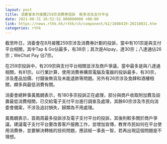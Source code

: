 ```yaml
---
layout: post
title: 消委會本月接獲259宗消費券投訴　較多涉及支付平台
date: 2021-08-31 16:52:52.000000000 +08:00
link: https://news.rthk.hk/rthk/ch/component/k2/1608419-20210831.htm
categories: rthk
---
```


截至昨日，消委會在8月接獲259宗涉及消費券計劃的投訴，當中有101宗是與支付平台相關，其中Tap & Go佔最多，有38宗；其次是Alipay，達30宗；八達通佔26宗；WeChat Pay 佔7宗。

在259宗投訴中，有209宗與支付平台相關並涉及商戶爭議，當中最多是與八達通相關，有81宗。以行業計算，使用消費券購買電腦及電器的投訴最多，有30宗，涉及產品加價、付錢後無貨及未能退款等問題。另外有26宗涉及食肆和酒樓相關，頗多與最低消費有關。

消委會總幹事黃鳳嫺表示，有180多宗投訴正在處理，部分與商戶收取附加費及設置最低消費相關，已交給電子支付平台進行調查及處理，其餘60宗涉及市民向消委會備案，不涉及追討損失，歸類為不用處理。

黃鳳嫺表示，首兩周最多投訴涉及電子支付平台的投訴，其後則較多關於商戶爭議，建議電子支付平台要改善客戶服務工作，並增加宣傳，教育市民如何在平台使用消費券，並要解決轉帳的技術問題，應該經一事長一智，若再出現這個問題是不理想。
